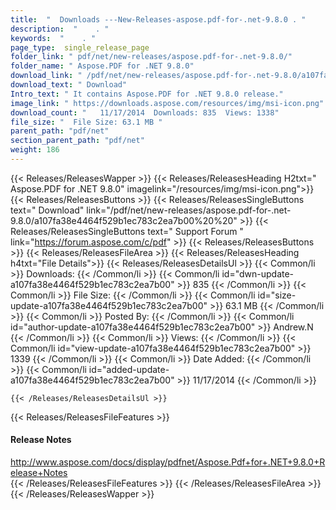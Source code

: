 ```yaml
---
title:  "  Downloads ---New-Releases-aspose.pdf-for-.net-9.8.0 . " 
description:  "    . " 
keywords:  "    . " 
page_type:  single_release_page
folder_link: " pdf/net/new-releases/aspose.pdf-for-.net-9.8.0/"
folder_name: " Aspose.PDF for .NET 9.8.0"
download_link: " /pdf/net/new-releases/aspose.pdf-for-.net-9.8.0/a107fa38e4464f529b1ec783c2ea7b00"
download_text: " Download"
Intro_text: " It contains Aspose.PDF for .NET 9.8.0 release."
image_link: " https://downloads.aspose.com/resources/img/msi-icon.png"
download_count: "   11/17/2014  Downloads: 835  Views: 1338"
file_size: "  File Size: 63.1 MB "
parent_path: "pdf/net"
section_parent_path: "pdf/net"
weight: 186 
---
```


{{< Releases/ReleasesWapper >}}
  {{< Releases/ReleasesHeading H2txt=" Aspose.PDF for .NET 9.8.0" imagelink="/resources/img/msi-icon.png">}}
  {{< Releases/ReleasesButtons >}}
    {{< Releases/ReleasesSingleButtons text=" Download" link="/pdf/net/new-releases/aspose.pdf-for-.net-9.8.0/a107fa38e4464f529b1ec783c2ea7b00%20%20" >}}
    {{< Releases/ReleasesSingleButtons text=" Support Forum " link="https://forum.aspose.com/c/pdf" >}}
  {{< Releases/ReleasesButtons >}}
  {{< Releases/ReleasesFileArea >}}
    {{< Releases/ReleasesHeading h4txt="File Details">}}
    {{< Releases/ReleasesDetailsUl >}}
            {{< Common/li  >}} Downloads: {{< /Common/li >}} 
      {{< Common/li id="dwn-update-a107fa38e4464f529b1ec783c2ea7b00" >}} 835 {{< /Common/li >}} 
      {{< Common/li  >}} File Size: {{< /Common/li >}} 
      {{< Common/li id="size-update-a107fa38e4464f529b1ec783c2ea7b00" >}} 63.1 MB {{< /Common/li >}} 
      {{< Common/li  >}} Posted By: {{< /Common/li >}} 
      {{< Common/li id="author-update-a107fa38e4464f529b1ec783c2ea7b00" >}} Andrew.N {{< /Common/li >}} 
      {{< Common/li  >}} Views: {{< /Common/li >}} 
      {{< Common/li id="view-update-a107fa38e4464f529b1ec783c2ea7b00" >}} 1339 {{< /Common/li >}} 
      {{< Common/li  >}} Date Added: {{< /Common/li >}} 
      {{< Common/li id="added-update-a107fa38e4464f529b1ec783c2ea7b00" >}} 11/17/2014 {{< /Common/li >}} 

    {{< /Releases/ReleasesDetailsUl >}}

  {{< Releases/ReleasesFileFeatures >}}
      <h4>Release Notes</h4><div><a href="http://www.aspose.com/docs/display/pdfnet/Aspose.Pdf+for+.NET+9.8.0+Release+Notes">http://www.aspose.com/docs/display/pdfnet/Aspose.Pdf+for+.NET+9.8.0+Release+Notes</a></div>
  {{< /Releases/ReleasesFileFeatures >}}
 {{< /Releases/ReleasesFileArea >}}
{{< /Releases/ReleasesWapper >}}


